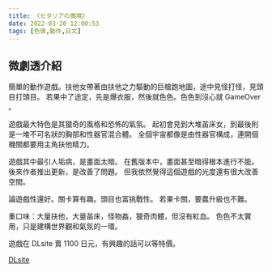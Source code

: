 ```yaml
---
title: 《セタリアの魔境》
date: 2022-03-20 12:00:53
tags: [色情,動作,日文]
---
```

## 微劇透介紹

簡單的動作遊戲。扶他女帶著由扶他之力驅動的巨槍跑地圖，途中見怪打怪，見頭目打頭目。
若果中了途定，先是爆衣服，然後就色色。色色到沒心就 GameOver 。

遊戲最大特色是其獵奇的風格和恐怖的氣氛。
起初會見到大堆苖床女，到最後則是一堆不可名狀的胸部和性器官混合體。
全個宇宙都像是由性器官構成，連開個機關都要用主角扶他精力。

遊戲其中最引人垢病，是畫面太暗。
在舊版本中，畫面甚至暗得根本進行不能。
後來作者推出更新，是改善了問題。
但我依然覺得這個遊戲的光度還有很大改善空間。

論遊戲性還好。關卡算有趣。頭目也富挑戰性。
若果卡關，要農升級也不難。

重口味：大量扶他，大量苖床，怪物姦，獵奇肉體，但沒有紅血。
色色不太實用，只是建構世界觀和氣氛的一環。

遊戲在 DLsite 賣 1100 日元，有興趣的話可以等特價。

[DLsite](https://www.dlsite.com/maniax/work/=/product_id/RJ323773.html)
